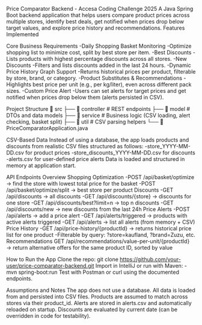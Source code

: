 Price Comparator Backend - Accesa Coding Challenge 2025
A Java Spring Boot backend application that helps users compare product prices across multiple stores, identify best deals, get notified when prices drop below target values, and explore price history and recommendations.
 Features Implemented

 Core Business Requirements
-Daily Shopping Basket Monitoring
  -Optimize shopping list to minimize cost, split by best store per item.
-Best Discounts
  -Lists products with highest percentage discounts across all stores.
-New Discounts
  -Filters and lists discounts added in the last 24 hours.
-Dynamic Price History Graph Support
  -Returns historical prices per product, filterable by store, brand, or category.
-Product Substitutes & Recommendations
  -Highlights best price per unit (e.g., per kg/liter), even across different pack sizes.
-Custom Price Alert
  -Users can set alerts for target prices and get notified when prices drop below them (alerts persisted in CSV).

Project Structure
📁 src
├── 📁 controller         # REST endpoints
├── 📁 model              # DTOs and data models
├── 📁 service            # Business logic (CSV loading, alert checking, basket split)
├── 📁 util               # CSV parsing helpers
└── 📄 PriceComparatorApplication.java

CSV-Based Data
Instead of using a database, the app loads products and discounts from realistic CSV files structured as follows:
  -store_YYYY-MM-DD.csv for product prices
  -store_discounts_YYYY-MM-DD.csv for discounts
  -alerts.csv for user-defined price alerts
Data is loaded and structured in memory at application start.

API Endpoints Overview
  Shopping Optimization
-POST /api/basket/optimize → find the store with lowest total price for the basket
-POST /api/basket/optimize/split → best store per product
  Discounts
-GET /api/discounts → all discounts
-GET /api/discounts/{store} → discounts for one store
-GET /api/discounts/best?limit=n → top n discounts
-GET /api/discounts/new → new discounts from the last 24h
 Price Alerts
-POST /api/alerts → add a price alert
-GET /api/alerts/triggered → products with active alerts triggered
-GET /api/alerts → list all alerts (from memory + CSV)
  Price History
-GET /api/price-history/{productId} → returns historical price list for one product
-Filterable by query: ?store=kaufland, ?brand=Zuzu, etc.
 Recommendations
GET /api/recommendations/value-per-unit/{productId} → return alternative offers for the same product ID, sorted by value

 How to Run the App
Clone the repo:
git clone https://github.com/your-user/price-comparator-backend.git
Import in IntelliJ or run with Maven:
-mvn spring-boot:run
Test with Postman or curl using the documented endpoints.

Assumptions and Notes
The app does not use a database. All data is loaded from and persisted into CSV files.
Products are assumed to match across stores via their product_id.
Alerts are stored in alerts.csv and automatically reloaded on startup.
Discounts are evaluated by current date (can be overridden in code for testability).

